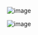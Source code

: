 ![image](https://github.com/user-attachments/assets/c04f7a64-79ae-41e8-8da0-61fe8f160a8f)

![image](https://github.com/user-attachments/assets/5e0f6fa5-bca0-40f0-ad1b-babf5ed4c2f6)


